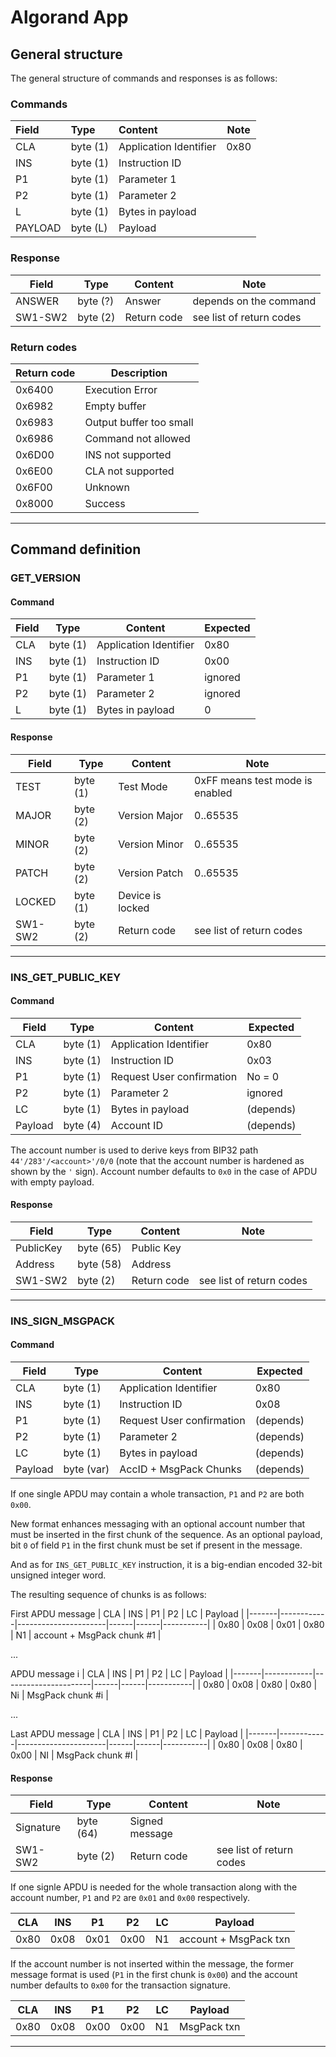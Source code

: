 # Algorand App

## General structure

The general structure of commands and responses is as follows:

### Commands

| Field   | Type     | Content                | Note |
| :------ | :------- | :--------------------- | ---- |
| CLA     | byte (1) | Application Identifier | 0x80 |
| INS     | byte (1) | Instruction ID         |      |
| P1      | byte (1) | Parameter 1            |      |
| P2      | byte (1) | Parameter 2            |      |
| L       | byte (1) | Bytes in payload       |      |
| PAYLOAD | byte (L) | Payload                |      |

### Response

| Field   | Type     | Content     | Note                     |
| ------- | -------- | ----------- | ------------------------ |
| ANSWER  | byte (?) | Answer      | depends on the command   |
| SW1-SW2 | byte (2) | Return code | see list of return codes |

### Return codes

| Return code | Description             |
| ----------- | ----------------------- |
| 0x6400      | Execution Error         |
| 0x6982      | Empty buffer            |
| 0x6983      | Output buffer too small |
| 0x6986      | Command not allowed     |
| 0x6D00      | INS not supported       |
| 0x6E00      | CLA not supported       |
| 0x6F00      | Unknown                 |
| 0x8000      | Success                 |

---

## Command definition

### GET_VERSION

#### Command

| Field | Type     | Content                | Expected |
| ----- | -------- | ---------------------- | -------- |
| CLA   | byte (1) | Application Identifier | 0x80     |
| INS   | byte (1) | Instruction ID         | 0x00     |
| P1    | byte (1) | Parameter 1            | ignored  |
| P2    | byte (1) | Parameter 2            | ignored  |
| L     | byte (1) | Bytes in payload       | 0        |

#### Response

| Field   | Type     | Content          | Note                            |
| ------- | -------- | ---------------- | ------------------------------- |
| TEST    | byte (1) | Test Mode        | 0xFF means test mode is enabled |
| MAJOR   | byte (2) | Version Major    | 0..65535                        |
| MINOR   | byte (2) | Version Minor    | 0..65535                        |
| PATCH   | byte (2) | Version Patch    | 0..65535                        |
| LOCKED  | byte (1) | Device is locked |                                 |
| SW1-SW2 | byte (2) | Return code      | see list of return codes        |

---

### INS_GET_PUBLIC_KEY

#### Command

| Field   | Type     | Content                   | Expected   |
| ------- | -------- | ------------------------- | ---------- |
| CLA     | byte (1) | Application Identifier    | 0x80       |
| INS     | byte (1) | Instruction ID            | 0x03       |
| P1      | byte (1) | Request User confirmation | No = 0     |
| P2      | byte (1) | Parameter 2               | ignored    |
| LC      | byte (1) | Bytes in payload          | (depends)  |
| Payload | byte (4) | Account ID                | (depends)  |

The account number is used to derive keys from BIP32 path `44'/283'/<account>'/0/0`
(note that the account number is hardened as shown by the `'` sign). Account number defaults
to `0x0` in the case of APDU with empty payload.

#### Response

| Field          | Type      | Content              | Note                     |
| -------------- | --------- | -------------------- | ------------------------ |
| PublicKey      | byte (65) | Public Key           |                          |
| Address        | byte (58) | Address              |                          |
| SW1-SW2        | byte (2)  | Return code          | see list of return codes |

---
### INS_SIGN_MSGPACK

#### Command

| Field   | Type        | Content                   | Expected   |
| ------- | --------    | ------------------------- | ---------- |
| CLA     | byte (1)    | Application Identifier    | 0x80       |
| INS     | byte (1)    | Instruction ID            | 0x08       |
| P1      | byte (1)    | Request User confirmation | (depends)  |
| P2      | byte (1)    | Parameter 2               | (depends)  |
| LC      | byte (1)    | Bytes in payload          | (depends)  |
| Payload | byte (var)  | AccID + MsgPack Chunks    | (depends)  |

If one single APDU may contain a whole transaction, `P1` and `P2` are both `0x00`.

New format enhances messaging with an optional account number that must be inserted
in the first chunk of the sequence. As an optional payload, bit `0` of field `P1` in
the first chunk must be set if present in the message.

And as for `INS_GET_PUBLIC_KEY` instruction, it is a big-endian encoded 32-bit
unsigned integer word.

The resulting sequence of chunks is as follows:

First APDU message
| CLA   | INS        | P1                   | P2   | LC   | Payload   |
|-------|------------|----------------------|------|------|-----------|
| 0x80  | 0x08       | 0x01                 | 0x80 | N1   | account + MsgPack chunk #1   |

...

APDU message i
| CLA   | INS        | P1                   | P2   | LC   | Payload   |
|-------|------------|----------------------|------|------|-----------|
| 0x80  | 0x08       | 0x80                 | 0x80 | Ni   | MsgPack chunk #i   |

...

Last APDU message
| CLA   | INS        | P1                   | P2   | LC   | Payload   |
|-------|------------|----------------------|------|------|-----------|
| 0x80  | 0x08       | 0x80                 | 0x00 | NI   | MsgPack chunk #I   |

#### Response

| Field          | Type      | Content              | Note                     |
| -------------- | --------- | -------------------- | ------------------------ |
| Signature      | byte (64)| Signed message       |                          |
| SW1-SW2        | byte (2)  | Return code          | see list of return codes |



If one signle APDU is needed for the whole transaction along with the account number,
`P1` and `P2` are `0x01` and `0x00` respectively.

| CLA   | INS        | P1                   | P2   | LC   | Payload   |
|-------|------------|----------------------|------|------|-----------|
| 0x80  | 0x08       | 0x01                 | 0x00 | N1   | account + MsgPack txn   |

If the account number is not inserted within the message, the former message format is used
(`P1` in the first chunk is `0x00`) and the account number defaults to `0x00` for the transaction
signature.


| CLA   | INS        | P1                   | P2   | LC   | Payload   |
|-------|------------|----------------------|------|------|-----------|
| 0x80  | 0x08       | 0x00                 | 0x00 | N1   | MsgPack txn   |




---
